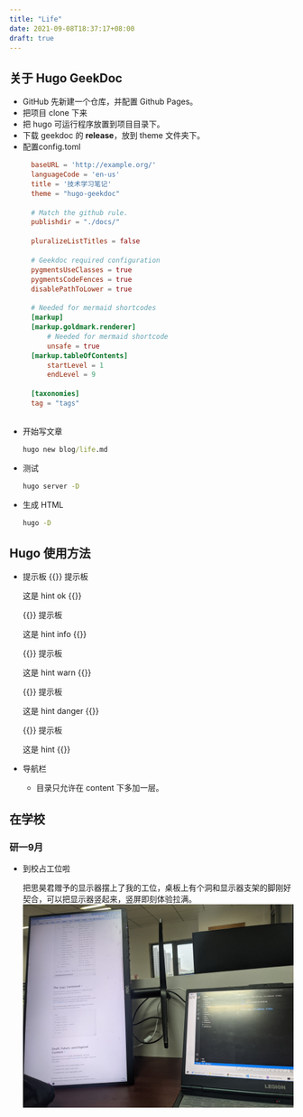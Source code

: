 ```yaml
---
title: "Life"
date: 2021-09-08T18:37:17+08:00
draft: true
---
```

## 关于 Hugo GeekDoc

- GitHub 先新建一个仓库，并配置 Github Pages。
- 把项目 clone 下来
- 把 hugo 可运行程序放置到项目目录下。
- 下载 geekdoc 的 **release**，放到 theme 文件夹下。
- 配置config.toml
  ```toml
    baseURL = 'http://example.org/'
    languageCode = 'en-us'
    title = '技术学习笔记'
    theme = "hugo-geekdoc"

    # Match the github rule.
    publishdir = "./docs/" 

    pluralizeListTitles = false

    # Geekdoc required configuration
    pygmentsUseClasses = true
    pygmentsCodeFences = true
    disablePathToLower = true

    # Needed for mermaid shortcodes
    [markup]
    [markup.goldmark.renderer]
        # Needed for mermaid shortcode
        unsafe = true
    [markup.tableOfContents]
        startLevel = 1
        endLevel = 9

    [taxonomies]
    tag = "tags"
   
  ```
- 开始写文章
  ```cmd
  hugo new blog/life.md
  ```
- 测试
  ```cmd
  hugo server -D
  ```
- 生成 HTML
  ```cmd
  hugo -D
  ```

## Hugo 使用方法
- 提示板
  {{<hint ok>}}
  提示板

  这是 hint ok
  {{</hint>}}

  {{<hint info>}}
  提示板

  这是 hint info
  {{</hint>}}

  {{<hint warning>}}
  提示板
  
  这是 hint warn
  {{</hint>}}

  {{<hint danger>}}
  提示板
  
  这是 hint danger
  {{</hint>}}

  {{<hint >}}
  提示板
  
  这是 hint 
  {{</hint>}}

- 导航栏
  - 目录只允许在 content 下多加一层。
  

## 在学校
### 研一9月
- 到校占工位啦

  把思昊君赠予的显示器摆上了我的工位，桌板上有个洞和显示器支架的脚刚好契合，可以把显示器竖起来，竖屏即刻体验拉满。
  ![me](/table.jpg)

